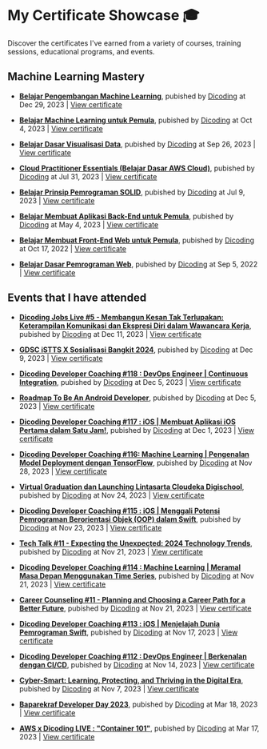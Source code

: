 # My Certificate Showcase 🎓
Discover the certificates I've earned from a variety of courses, training sessions, educational programs, and events.

## Machine Learning Mastery

- **[Belajar Pengembangan Machine Learning](dicoding/belajar-pengembangan-machine-learning/README.md)**, pubished by [Dicoding](https://www.dicoding.com/academies/185) at Dec 29, 2023 | [View certificate](https://www.dicoding.com/certificates/JMZVD3OLQZN9)

- **[Belajar Machine Learning untuk Pemula](dicoding/belajar-machine-learning-untuk-pemula/README.md)**, pubished by [Dicoding](https://www.dicoding.com/academies/184) at Oct 4, 2023 | [View certificate](https://www.dicoding.com/certificates/L4PQ8E5G4ZO1)

- **[Belajar Dasar Visualisasi Data](dicoding/belajar-dasar-visualisasi-data/README.md)**, pubished by [Dicoding](https://www.dicoding.com/academies/177) at Sep 26, 2023 | [View certificate](https://www.dicoding.com/certificates/6RPN4VL9QX2M)

- **[Cloud Practitioner Essentials (Belajar Dasar AWS Cloud)](dicoding/cloud-practitioner-essentials-belajar-dasar-aws-cloud/README.md)**, pubished by [Dicoding](https://www.dicoding.com/academies/251) at Jul 31, 2023 | [View certificate](https://www.dicoding.com/certificates/72ZD8680QZYW)

- **[Belajar Prinsip Pemrograman SOLID](dicoding/belajar-prinsip-pemrograman-solid/README.md)**, pubished by [Dicoding](https://www.dicoding.com/academies/169) at Jul 9, 2023 | [View certificate](https://www.dicoding.com/certificates/6RPNWO3K9P2M)

- **[Belajar Membuat Aplikasi Back-End untuk Pemula](dicoding/belajar-membuat-aplikasi-back-end-untuk-pemula/README.md)**, pubished by [Dicoding](https://www.dicoding.com/academies/261) at May 4, 2023 | [View certificate](https://www.dicoding.com/certificates/MEPJVKL6QP3V)

- **[Belajar Membuat Front-End Web untuk Pemula](dicoding/belajar-membuat-front-end-web-untuk-pemula/README.md)**, pubished by [Dicoding](https://www.dicoding.com/academies/315) at Oct 17, 2022 | [View certificate](https://www.dicoding.com/certificates/MEPJK5EN4X3V)

- **[Belajar Dasar Pemrograman Web](dicoding/belajar-dasar-pemrograman-web/README.md)**, pubished by [Dicoding](https://www.dicoding.com/academies/123) at Sep 5, 2022 | [View certificate](https://www.dicoding.com/certificates/ERZRM61YQPYV)

## Events that I have attended

- **[Dicoding Jobs Live #5 - Membangun Kesan Tak Terlupakan: Keterampilan Komunikasi dan Ekspresi Diri dalam Wawancara Kerja](dicoding-events/dicoding-jobs-live-5-keterampilan-komunikasi-dan-ekspresi-diri/README.md)**, pubished by [Dicoding](https://www.dicoding.com/events/7188) at Dec 11, 2023 | [View certificate](dicoding-events/dicoding-jobs-live-5-keterampilan-komunikasi-dan-ekspresi-diri/certificate/certificate.pdf)

- **[GDSC iSTTS X Sosialisasi Bangkit 2024](dicoding-events/gdsc-istts-x-sosialisasi-bangkit-2024/README.md)**, pubished by [Dicoding](https://www.dicoding.com/events/7158) at Dec 9, 2023 | [View certificate](dicoding-events/gdsc-istts-x-sosialisasi-bangkit-2024/certificate/certificate.pdf)

- **[Dicoding Developer Coaching #118 : DevOps Engineer | Continuous Integration](dicoding-events/dicoding-developer-coaching-118-devops-engineer-continuous-integration/README.md)**, pubished by [Dicoding](https://www.dicoding.com/events/6938) at Dec 5, 2023 | [View certificate](dicoding-events/dicoding-developer-coaching-118-devops-engineer-continuous-integration/certificate/certificate.pdf)

- **[Roadmap To Be An Android Developer](dicoding-events/roadmap-to-be-an-android-developer/README.md)**, pubished by [Dicoding](https://www.dicoding.com/events/7193) at Dec 5, 2023 | [View certificate](dicoding-events/roadmap-to-be-an-android-developer/certificate/certificate.pdf)

- **[Dicoding Developer Coaching #117 : iOS | Membuat Aplikasi iOS Pertama dalam Satu Jam!](dicoding-events/dicoding-developer-coaching-117-ios-membuat-aplikasi-ios-pertama-dalam-satu-jam/README.md)**, pubished by [Dicoding](https://www.dicoding.com/events/7148) at Dec 1, 2023 | [View certificate](dicoding-events/dicoding-developer-coaching-117-ios-membuat-aplikasi-ios-pertama-dalam-satu-jam/certificate/certificate.pdf)

- **[Dicoding Developer Coaching #116: Machine Learning | Pengenalan Model Deployment dengan TensorFlow](dicoding-events/dicoding-developer-coaching-116-machine-learning-deployment-dengan-tensorflow/README.md)**, pubished by [Dicoding](https://www.dicoding.com/events/7123) at Nov 28, 2023 | [View certificate](dicoding-events/dicoding-developer-coaching-116-machine-learning-deployment-dengan-tensorflow/certificate/certificate.pdf)

- **[Virtual Graduation dan Launching Lintasarta Cloudeka Digischool](dicoding-events/virtual-graduation-dan-launching-lintasarta-cloudeka-digischool/README.md)**, pubished by [Dicoding](https://www.dicoding.com/events/7063) at Nov 24, 2023 | [View certificate](dicoding-events/virtual-graduation-dan-launching-lintasarta-cloudeka-digischool/certificate/certificate.pdf)

- **[Dicoding Developer Coaching #115 : iOS | Menggali Potensi Pemrograman Berorientasi Objek (OOP) dalam Swift](dicoding-events/dicoding-developer-coaching-115-ios-menggali-potensi-pemrograman-oop-dalam-swift/README.md)**, pubished by [Dicoding](https://www.dicoding.com/events/7048) at Nov 23, 2023 | [View certificate](dicoding-events/dicoding-developer-coaching-115-ios-menggali-potensi-pemrograman-oop-dalam-swift/certificate/certificate.pdf)

- **[Tech Talk #11 - Expecting the Unexpected: 2024 Technology Trends](dicoding-events/tech-talk-11-expecting-the-unexpected-2024-technology-trends/README.md)**, pubished by [Dicoding](https://www.dicoding.com/events/6703) at Nov 21, 2023 | [View certificate](dicoding-events/tech-talk-11-expecting-the-unexpected-2024-technology-trends/certificate/certificate.pdf)

- **[Dicoding Developer Coaching #114 : Machine Learning | Meramal Masa Depan Menggunakan Time Series](dicoding-events/dicoding-developer-coaching-114-ml-meramal-menggunakan-time-series/README.md)**, pubished by [Dicoding](https://www.dicoding.com/events/7043) at Nov 21, 2023 | [View certificate](dicoding-events/dicoding-developer-coaching-114-ml-meramal-menggunakan-time-series/certificate/certificate.pdf)

- **[Career Counseling #11 - Planning and Choosing a Career Path for a Better Future](dicoding-events/career-counseling-11-planning-and-choosing-a-career-path-for-a-better-future/README.md)**, pubished by [Dicoding](https://www.dicoding.com/events/6708) at Nov 21, 2023 | [View certificate](dicoding-events/career-counseling-11-planning-and-choosing-a-career-path-for-a-better-future/certificate/certificate.pdf)

- **[Dicoding Developer Coaching #113 : iOS | Menjelajah Dunia Pemrograman Swift](dicoding-events/dicoding-developer-coaching-113-ios-menjelajah-dunia-pemrograman-swift/README.md)**, pubished by [Dicoding](https://www.dicoding.com/events/6938) at Nov 17, 2023 | [View certificate](dicoding-events/dicoding-developer-coaching-113-ios-menjelajah-dunia-pemrograman-swift/certificate/certificate.pdf)

- **[Dicoding Developer Coaching #112 : DevOps Engineer | Berkenalan dengan CI/CD](dicoding-events/dicoding-developer-coaching-112-devops-engineer-berkenalan-dengan-ci-cd/README.md)**, pubished by [Dicoding](https://www.dicoding.com/events/6933) at Nov 14, 2023 | [View certificate](dicoding-events/dicoding-developer-coaching-112-devops-engineer-berkenalan-dengan-ci-cd/certificate/certificate.pdf)

- **[Cyber-Smart: Learning, Protecting, and Thriving in the Digital Era](dicoding-events/cyber-smart-learning-protecting-and-thriving-in-the-digital-era/README.md)**, pubished by [Dicoding](https://www.dicoding.com/events/6793) at Nov 7, 2023 | [View certificate](dicoding-events/cyber-smart-learning-protecting-and-thriving-in-the-digital-era/certificate/certificate.pdf)

- **[Baparekraf Developer Day 2023](dicoding-events/baparekraf-developer-day-2023/README.md)**, pubished by [Dicoding](https://www.dicoding.com/events/5795) at Mar 18, 2023 | [View certificate](dicoding-events/baparekraf-developer-day-2023/certificate/certificate.pdf)

- **[AWS x Dicoding LIVE : "Container 101"](dicoding-events/aws-x-dicoding-live-container-101/README.md)**, pubished by [Dicoding](https://www.dicoding.com/events/5980) at Mar 17, 2023 | [View certificate](dicoding-events/aws-x-dicoding-live-container-101/certificate/certificate.pdf)
